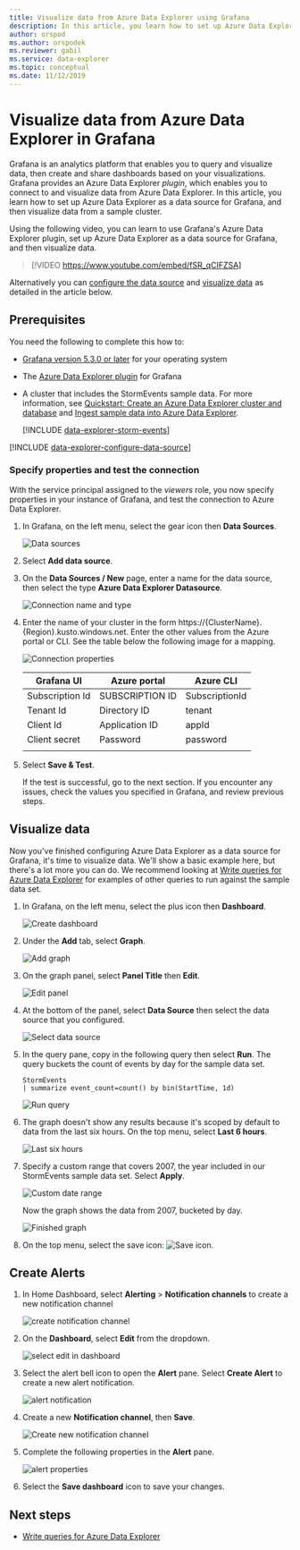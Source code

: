 ```yaml
---
title: Visualize data from Azure Data Explorer using Grafana
description: In this article, you learn how to set up Azure Data Explorer as a data source for Grafana, and then visualize data from a sample cluster.
author: orspod
ms.author: orspodek
ms.reviewer: gabil
ms.service: data-explorer
ms.topic: conceptual
ms.date: 11/12/2019
---
```


# Visualize data from Azure Data Explorer in Grafana

Grafana is an analytics platform that enables you to query and visualize data, then create and share dashboards based on your visualizations. Grafana provides an Azure Data Explorer *plugin*, which enables you to connect to and visualize data from Azure Data Explorer. In this article, you learn how to set up Azure Data Explorer as a data source for Grafana, and then visualize data from a sample cluster.

Using the following video, you can learn to use Grafana's Azure Data Explorer plugin, set up Azure Data Explorer as a data source for Grafana, and then visualize data. 

> [!VIDEO https://www.youtube.com/embed/fSR_qCIFZSA]

Alternatively you can [configure the data source](#configure-the-data-source) and [visualize data](#visualize-data) as detailed in the article below.

## Prerequisites

You need the following to complete this how to:

* [Grafana version 5.3.0 or later](https://docs.grafana.org/installation/) for your operating system

* The [Azure Data Explorer plugin](https://grafana.com/plugins/grafana-azure-data-explorer-datasource/installation) for Grafana

* A cluster that includes the StormEvents sample data. For  more information, see [Quickstart: Create an Azure Data Explorer cluster and database](create-cluster-database-portal.md) and [Ingest sample data into Azure Data Explorer](ingest-sample-data.md).

    [!INCLUDE [data-explorer-storm-events](../../includes/data-explorer-storm-events.md)]

[!INCLUDE [data-explorer-configure-data-source](../../includes/data-explorer-configure-data-source.md)]

### Specify properties and test the connection

With the service principal assigned to the *viewers* role, you now specify properties in your instance of Grafana, and test the connection to Azure Data Explorer.

1. In Grafana, on the left menu, select the gear icon then **Data Sources**.

    ![Data sources](media/grafana/data-sources.png)

1. Select **Add data source**.

1. On the **Data Sources / New** page, enter a name for the data source, then select the type **Azure Data Explorer Datasource**.

    ![Connection name and type](media/grafana/connection-name-type.png)

1. Enter the name of your cluster in the form https://{ClusterName}.{Region}.kusto.windows.net. Enter the other values from the Azure portal or CLI. See the table below the following image for a mapping.

    ![Connection properties](media/grafana/connection-properties.png)

    | Grafana UI | Azure portal | Azure CLI |
    | --- | --- | --- |
    | Subscription Id | SUBSCRIPTION ID | SubscriptionId |
    | Tenant Id | Directory ID | tenant |
    | Client Id | Application ID | appId |
    | Client secret | Password | password |
    | | | |

1. Select **Save & Test**.

    If the test is successful, go to the next section. If you encounter any issues, check the values you specified in Grafana, and review previous steps.

## Visualize data

Now you've finished configuring Azure Data Explorer as a data source for Grafana, it's time to visualize data. We'll show a basic example here, but there's a lot more you can do. We recommend looking at [Write queries for Azure Data Explorer](write-queries.md) for examples of other queries to run against the sample data set.

1. In Grafana, on the left menu, select the plus icon then **Dashboard**.

    ![Create dashboard](media/grafana/create-dashboard.png)

1. Under the **Add** tab, select **Graph**.

    ![Add graph](media/grafana/add-graph.png)

1. On the graph panel, select **Panel Title** then **Edit**.

    ![Edit panel](media/grafana/edit-panel.png)

1. At the bottom of the panel, select **Data Source** then select the data source that you configured.

    ![Select data source](media/grafana/select-data-source.png)

1. In the query pane, copy in the following query then select **Run**. The query buckets the count of events by day for the sample data set.

    ```kusto
    StormEvents
    | summarize event_count=count() by bin(StartTime, 1d)
    ```

    ![Run query](media/grafana/run-query.png)

1. The graph doesn't show any results because it's scoped by default to data from the last six hours. On the top menu, select **Last 6 hours**.

    ![Last six hours](media/grafana/last-six-hours.png)

1. Specify a custom range that covers 2007, the year included in our StormEvents sample data set. Select **Apply**.

    ![Custom date range](media/grafana/custom-date-range.png)

    Now the graph shows the data from 2007, bucketed by day.

    ![Finished graph](media/grafana/finished-graph.png)

1. On the top menu, select the save icon: ![Save icon](media/grafana/save-icon.png).

## Create Alerts

1. In Home Dashboard, select **Alerting** > **Notification channels** to create a new notification channel

    ![create notification channel](media/grafana/create-notification-channel.png)

1. On the **Dashboard**, select **Edit** from the dropdown.

    ![select edit in dashboard](media/grafana/edit-panel-4-alert.png)

1. Select the alert bell icon to open the **Alert** pane. Select **Create Alert** to create a new alert notification.

    ![alert notification](media/grafana/alert-notifications.png)

1. Create a new **Notification channel**, then **Save**.

    ![Create new notification channel](media/grafana/new-notification-channel-adx.png)

1. Complete the following properties in the **Alert** pane.

    ![alert properties](media/grafana/alert-properties.png)

1. Select the **Save dashboard** icon to save your changes.


## Next steps

* [Write queries for Azure Data Explorer](write-queries.md)
